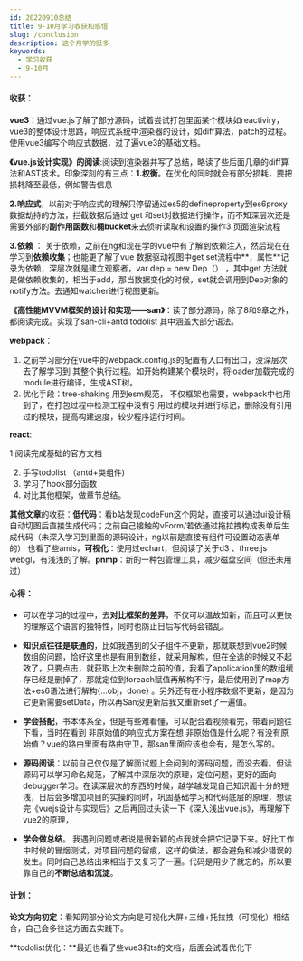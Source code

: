 ```yaml
---
id: 20220910总结
title: 9-10月学习收获和感悟
slug: /conclusion
description: 这个月学的挺多 
keywords:
  - 学习收获
  - 9-10月
---
```





#### **收获**：

**vue3**：通过vue.js了解了部分源码，试着尝试打包里面某个模块如reactiviry，vue3的整体设计思路，响应式系统中渲染器的设计，如diff算法，patch的过程。使用vue3编写个响应式数据，过了遍vue3的基础文档。

**《vue.js设计实现》的阅读**:阅读到渲染器并写了总结，略读了些后面几章的diff算法和AST技术。印象深刻的有三点：**1.权衡**。在优化的同时就会有部分损耗，要把损耗降至最低，例如警告信息 

**2.响应式**，以前对于响应式的理解只停留通过es5的defineproperty到es6proxy数据劫持的方法，拦截数据后通过 get 和set对数据进行操作，而不知深层次还是需要外部的**副作用函数**和**桶bucket**来去侦听读取和设置的操作3.页面渲染流程

 **3.依赖** ： 关于依赖，之前在ng和现在学的vue中有了解到依赖注入，然后现在在学习到**依赖收集**；也能更了解了vue 数据驱动视图中get set流程中**，属性**记录为依赖，深层次就是建立观察者，var dep =  new Dep（） ，其中get 方法就是做依赖收集的，相当于add，那当数据变化的时候，set就会调用到Dep对象的notify方法。去通知watcher进行视图更新。

**《高性能MVVM框架的设计和实现——san》**：读了部分源码，除了8和9章之外，都阅读完成。实现了san-cli+antd todolist 其中涵盖大部分语法。

**webpack**：

1. 之前学习部分在vue中的webpack.config.js的配置有入口有出口，没深层次去了解学习到 其整个执行过程。如开始构建某个模块时，将loader加载完成的module进行编译，生成AST树。
2. 优化手段：tree-shaking 用到esm规范， 不仅框架也需要，webpack中也用到了，在打包过程中检测工程中没有引用过的模块并进行标记，删除没有引用过的模块，提高构建速度，较少程序运行时间。

**react**: 

  1.阅读完成基础的官方文档 

2. 手写todolist （antd+类组件)
3. 学习了hook部分函数 
4. 对比其他框架，做章节总结。



**其他文章**的收获：**低代码**：看b站发现codeFun这个网站，直接可以通过ui设计稿自动切图后直接生成代码；之前自己接触的vForm/若依通过拖拉拽构成表单后生成代码（未深入学习到里面的源码设计，ng以前是直接有组件可设置动态表单的） 也看了些amis，**可视化**：使用过echart，但阅读了关于d3 、three.js webgl，有浅浅的了解。**pnmp**：新的一种包管理工具，减少磁盘空间（但还未用过）



#### **心得：**

- 可以在学习的过程中，去**对比框架的差异**，不仅可以温故知新，而且可以更快的理解这个语言的独特性，同时也防止日后写代码会错乱。

- **知识点往往是联通的**，比如我遇到的父子组件不更新，那就联想到vue2时候数组的问题，恰好这里也是有用到数组，就采用解构，但在全选的时候又不起效了，只要点击，就获取上次未删除之前的值，我看了application里的数组缓存已经是删掉了，那就定位到foreach赋值再解构不行，最后使用到了map方法+es6语法进行解构{...obj，done} 。另外还有在小程序数据不更新，是因为它更新需要setData，所以再San没更新后我又重新set了一遍值。

- **学会搭配**，书本体系全，但是有些难看懂，可以配合着视频看完，带着问题往下看，当时在看到 非原始值的响应式方案在想 非原始值是什么呢？有没有原始值？vue的路由里面有路由守卫，那san里面应该也会有，是怎么写的。

- **源码阅读**：以前自己仅仅是了解面试题上会问到的源码问题，而没去看。但读源码可以学习命名规范，了解其中深层次的原理，定位问题，更好的面向debugger学习。在读深层次的东西的时候，越学越发现自己知识面十分的短浅，日后会多增加项目的实操的同时，巩固基础学习和代码底层的原理，想读完《vuejs设计与实现后》之后再回过头读一下《深入浅出vue.js》，再理解下vue2的原理，

- **学会做总结**。 我遇到问题或者说是很新颖的点我就会把它记录下来。好比工作中时候的冒烟测试，对项目问题的留痕，这样的做法，都会避免和减少错误的发生。同时自己总结出来相当于又复习了一遍。代码是用少了就忘的，所以要靠自己的**不断总结和沉淀**。

  

#### 计划：

**论文方向初定**：看知网部分论文方向是可视化大屏+三维+托拉拽（可视化）相结合，自己会多往这方面去实践下。

**todolist优化：**最近也看了些vue3和ts的文档，后面会试着优化下

